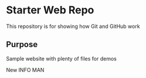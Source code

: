 # Starter Web Repo

This repository is for showing how Git and GitHub work

## Purpose

Sample website with plenty of files for demos

New INFO MAN